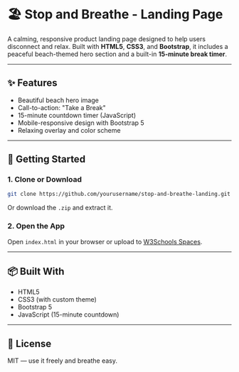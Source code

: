 # 🏖️ Stop and Breathe - Landing Page

A calming, responsive product landing page designed to help users disconnect and relax. Built with **HTML5**, **CSS3**, and **Bootstrap**, it includes a peaceful beach-themed hero section and a built-in **15-minute break timer**.

---

## ✨ Features

- Beautiful beach hero image
- Call-to-action: "Take a Break"
- 15-minute countdown timer (JavaScript)
- Mobile-responsive design with Bootstrap 5
- Relaxing overlay and color scheme

---

## 🚀 Getting Started

### 1. Clone or Download

```bash
git clone https://github.com/yourusername/stop-and-breathe-landing.git
```

Or download the `.zip` and extract it.

### 2. Open the App

Open `index.html` in your browser or upload to [W3Schools Spaces](https://spaces.w3schools.com).

---

## 📦 Built With

- HTML5
- CSS3 (with custom theme)
- Bootstrap 5
- JavaScript (15-minute countdown)

---

## 📄 License

MIT — use it freely and breathe easy.

